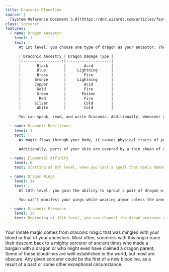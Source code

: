 ```yaml
---
title: Draconic Bloodline
source: |
  [System Reference Document 5.0](https://dnd.wizards.com/articles/features/systems-reference-document-srd)
class: Sorcerer
features:
  - name: Dragon Ancestor
    level: 1
    text: |
      At 1st level, you choose one type of dragon as your ancestor. The damage type associated with each dragon is used by features you gain later.

      | Draconic Ancestry | Dragon Damage Type |
      |:-----------------:|:------------------:|
      |       Black       |        Acid        |
      |       Blue        |     Lightning      |
      |       Brass       |        Fire        |
      |      Bronze       |     Lightning      |
      |      Copper       |        Acid        |
      |       Gold        |        Fire        |
      |       Green       |       Poison       |
      |        Red        |        Fire        |
      |      Silver       |        Cold        |
      |       White       |        Cold        |

      You can speak, read, and write Draconic. Additionally, whenever you make a Charisma check when interacting with dragons, your proficiency bonus is doubled if it applies to the check.

  - name: Draconic Resilience
    level: 1
    text: |
      As magic flows through your body, it causes physical traits of your dragon ancestors to emerge. At 1st level, your hit point maximum increases by 1 and increases by 1 again whenever you gain a level in this class.

      Additionally, parts of your skin are covered by a thin sheen of dragon-like scales. When you aren’t wearing armor, your AC equals 13 + your Dexterity modifier.

  - name: Elemental Affinity
    level: 6
    text: Starting at 6th level, when you cast a spell that deals damage of the type associated with your draconic ancestry, you can add your Charisma modifier to one damage roll of that spell. At the same time, you can spend 1 sorcery point to gain resistance to that damage type for 1 hour.

  - name: Dragon Wings
    level: 14
    text: |
      At 14th level, you gain the ability to sprout a pair of dragon wings from your back, gaining a flying speed equal to your current speed. You can create these wings as a bonus action on your turn. They last until you dismiss them as a bonus action on your turn.

      You can’t manifest your wings while wearing armor unless the armor is made to accommodate them, and clothing not made to accommodate your wings might be destroyed when you manifest them.

  - name: Draconic Presence
    level: 18
    text: Beginning at 18th level, you can channel the dread presence of your dragon ancestor, causing those around you to become awestruck or frightened. As an action, you can spend 5 sorcery points to draw on this power and exude an aura of awe or fear (your choice) to a distance of 60 feet. For 1 minute or until you lose your concentration (as if you were casting a concentration spell), each hostile creature that starts its turn in this aura must succeed on a Wisdom saving throw or be charmed (if you chose awe) or frightened (if you chose fear) until the aura ends. A creature that succeeds on this saving throw is immune to your aura for 24 hours.
---
```


Your innate magic comes from draconic magic that was mingled with your blood or that of your ancestors. Most often, sorcerers with this origin trace their descent back to a mighty sorcerer of ancient times who made a bargain with a dragon or who might even have claimed a dragon parent. Some of these bloodlines are well established in the world, but most are obscure. Any given sorcerer could be the first of a new bloodline, as a result of a pact or some other exceptional circumstance.
